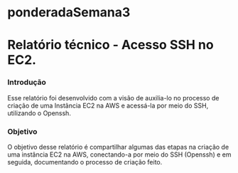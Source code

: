 # ponderadaSemana3
# Relatório técnico - Acesso SSH no EC2.

### Introdução
Esse relatório foi desenvolvido com a visão de auxilia-lo no processo de criação de uma Instãncia EC2 na AWS e acessá-la por meio do SSH, utilizando o Openssh.

### Objetivo
O objetivo desse relatório é compartilhar algumas das etapas na criação de uma instância EC2 na AWS, conectando-a por meio do SSH (Openssh) e em seguida, documentando o processo de criação feito.

